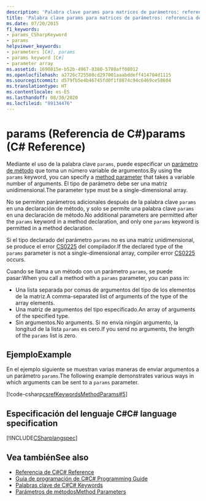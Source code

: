 ```yaml
---
description: 'Palabra clave params para matrices de parámetros: referencia de C#'
title: 'Palabra clave params para matrices de parámetros: referencia de C#'
ms.date: 07/20/2015
f1_keywords:
- params_CSharpKeyword
- params
helpviewer_keywords:
- parameters [C#], params
- params keyword [C#]
- parameter array
ms.assetid: 1690815e-b52b-4967-8380-5780aff08012
ms.openlocfilehash: a2726c725508cd297001aaabddeff414704d1115
ms.sourcegitcommit: d579fb5e4b46745fd0f1f8874c94c6469ce58604
ms.translationtype: HT
ms.contentlocale: es-ES
ms.lasthandoff: 08/30/2020
ms.locfileid: "89134476"
---
```

# <a name="params-c-reference"></a><span data-ttu-id="06f82-103">params (Referencia de C#)</span><span class="sxs-lookup"><span data-stu-id="06f82-103">params (C# Reference)</span></span>

<span data-ttu-id="06f82-104">Mediante el uso de la palabra clave `params`, puede especificar un [parámetro de método](method-parameters.md) que toma un número variable de argumentos.</span><span class="sxs-lookup"><span data-stu-id="06f82-104">By using the `params` keyword, you can specify a [method parameter](method-parameters.md) that takes a variable number of arguments.</span></span> <span data-ttu-id="06f82-105">El tipo de parámetro debe ser una matriz unidimensional.</span><span class="sxs-lookup"><span data-stu-id="06f82-105">The parameter type must be a single-dimensional array.</span></span>

<span data-ttu-id="06f82-106">No se permiten parámetros adicionales después de la palabra clave `params` en una declaración de método, y solo se permite una palabra clave `params` en una declaración de método.</span><span class="sxs-lookup"><span data-stu-id="06f82-106">No additional parameters are permitted after the `params` keyword in a method declaration, and only one `params` keyword is permitted in a method declaration.</span></span>

<span data-ttu-id="06f82-107">Si el tipo declarado del parámetro `params` no es una matriz unidimensional, se produce el error [CS0225](../../misc/cs0225.md) del compilador.</span><span class="sxs-lookup"><span data-stu-id="06f82-107">If the declared type of the `params` parameter is not a single-dimensional array, compiler error [CS0225](../../misc/cs0225.md) occurs.</span></span>

<span data-ttu-id="06f82-108">Cuando se llama a un método con un parámetro `params`, se puede pasar:</span><span class="sxs-lookup"><span data-stu-id="06f82-108">When you call a method with a `params` parameter, you can pass in:</span></span>

- <span data-ttu-id="06f82-109">Una lista separada por comas de argumentos del tipo de los elementos de la matriz.</span><span class="sxs-lookup"><span data-stu-id="06f82-109">A comma-separated list of arguments of the type of the array elements.</span></span>
- <span data-ttu-id="06f82-110">Una matriz de argumentos del tipo especificado.</span><span class="sxs-lookup"><span data-stu-id="06f82-110">An array of arguments of the specified type.</span></span>
- <span data-ttu-id="06f82-111">Sin argumentos.</span><span class="sxs-lookup"><span data-stu-id="06f82-111">No arguments.</span></span> <span data-ttu-id="06f82-112">Si no envía ningún argumento, la longitud de la lista `params` es cero.</span><span class="sxs-lookup"><span data-stu-id="06f82-112">If you send no arguments, the length of the `params` list is zero.</span></span>

## <a name="example"></a><span data-ttu-id="06f82-113">Ejemplo</span><span class="sxs-lookup"><span data-stu-id="06f82-113">Example</span></span>

<span data-ttu-id="06f82-114">En el ejemplo siguiente se muestran varias maneras de enviar argumentos a un parámetro `params`.</span><span class="sxs-lookup"><span data-stu-id="06f82-114">The following example demonstrates various ways in which arguments can be sent to a `params` parameter.</span></span>

[!code-csharp[csrefKeywordsMethodParams#5](~/samples/snippets/csharp/VS_Snippets_VBCSharp/csrefKeywordsMethodParams/CS/csrefKeywordsMethodParams.cs#5)]

## <a name="c-language-specification"></a><span data-ttu-id="06f82-115">Especificación del lenguaje C#</span><span class="sxs-lookup"><span data-stu-id="06f82-115">C# language specification</span></span>

[!INCLUDE[CSharplangspec](~/includes/csharplangspec-md.md)]

## <a name="see-also"></a><span data-ttu-id="06f82-116">Vea también</span><span class="sxs-lookup"><span data-stu-id="06f82-116">See also</span></span>

- [<span data-ttu-id="06f82-117">Referencia de C#</span><span class="sxs-lookup"><span data-stu-id="06f82-117">C# Reference</span></span>](../index.md)
- [<span data-ttu-id="06f82-118">Guía de programación de C#</span><span class="sxs-lookup"><span data-stu-id="06f82-118">C# Programming Guide</span></span>](../../programming-guide/index.md)
- [<span data-ttu-id="06f82-119">Palabras clave de C#</span><span class="sxs-lookup"><span data-stu-id="06f82-119">C# Keywords</span></span>](index.md)
- [<span data-ttu-id="06f82-120">Parámetros de métodos</span><span class="sxs-lookup"><span data-stu-id="06f82-120">Method Parameters</span></span>](method-parameters.md)
